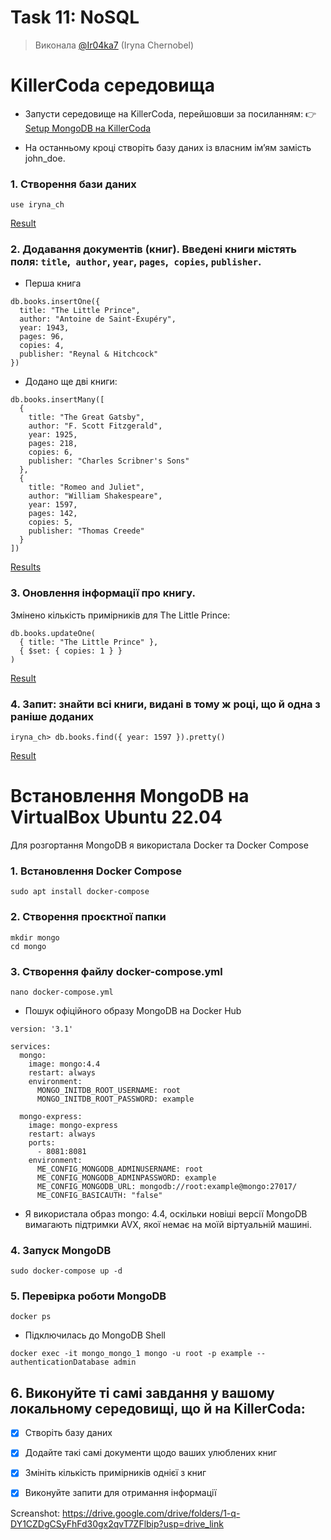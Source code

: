 # Task 11: NoSQL

> Виконала [@Ir04ka7](https://https:github.com/Ir04ka7) (Iryna Chernobel)


# KillerCoda середовища
- Запусти середовище на KillerCoda, перейшовши за посиланням:
👉 [Setup MongoDB на KillerCoda](https://killercoda.com/online-marathon/course/DevOps_dev/Setup_mongodb)


- На останньому кроці створіть базу даних із власним ім’ям замість john_doe.

### 1. Створення бази даних
``` 
use iryna_ch

``` 
[Result](https://drive.google.com/file/d/1ZZ1TA0waMBb9DO7VgwN_rc-sQb3E6Hcr/view?usp=drive_link)

### 2. Додавання документів (книг). Введені книги містять поля: `title`,` author`, `year`, `pages`,` copies`, `publisher`.

- Перша книга
``` 
db.books.insertOne({
  title: "The Little Prince",
  author: "Antoine de Saint-Exupéry",
  year: 1943,
  pages: 96,
  copies: 4,
  publisher: "Reynal & Hitchcock"
})
``` 
- Додано ще дві книги:
``` 
db.books.insertMany([
  {
    title: "The Great Gatsby",
    author: "F. Scott Fitzgerald",
    year: 1925,
    pages: 218,
    copies: 6,
    publisher: "Charles Scribner's Sons"
  },
  {
    title: "Romeo and Juliet",
    author: "William Shakespeare",
    year: 1597,
    pages: 142,
    copies: 5,
    publisher: "Thomas Creede"
  }
])
``` 
[Results](https://drive.google.com/drive/folders/1mVee_4wJavC9sf-Dui7TixkcAonyurVn?usp=drive_link)

### 3. Оновлення інформації про книгу.
Змінено кількість примірників для The Little Prince:
``` 
db.books.updateOne(
  { title: "The Little Prince" },
  { $set: { copies: 1 } }
)

``` 
[Result](https://drive.google.com/file/d/1dsOFod_EfcPui2si0kTTrJKz7q7Yz_OK/view?usp=drive_link)

### 4. Запит: знайти всі книги, видані в тому ж році, що й одна з раніше доданих
``` 
iryna_ch> db.books.find({ year: 1597 }).pretty()

``` 
[Result](https://drive.google.com/file/d/16qWmrxyRpaqHeMkSR32jM_cWJbBDqlpO/view?usp=drive_link)

# Встановлення MongoDB на VirtualBox Ubuntu 22.04

Для розгортання MongoDB я використала Docker та Docker Compose

### 1. Встановлення Docker Compose
``` 
sudo apt install docker-compose
``` 

### 2. Створення проєктної папки
``` 
mkdir mongo
cd mongo
``` 

### 3. Створення файлу docker-compose.yml

``` 
nano docker-compose.yml

``` 

- Пошук офіційного образу MongoDB на Docker Hub

``` 
version: '3.1'

services:
  mongo:
    image: mongo:4.4
    restart: always
    environment:
      MONGO_INITDB_ROOT_USERNAME: root
      MONGO_INITDB_ROOT_PASSWORD: example

  mongo-express:
    image: mongo-express
    restart: always
    ports:
      - 8081:8081
    environment:
      ME_CONFIG_MONGODB_ADMINUSERNAME: root
      ME_CONFIG_MONGODB_ADMINPASSWORD: example
      ME_CONFIG_MONGODB_URL: mongodb://root:example@mongo:27017/
      ME_CONFIG_BASICAUTH: "false"
 ``` 
      
- Я використала образ mongo: 4.4, оскільки новіші версії MongoDB вимагають підтримки AVX, якої немає на моїй віртуальній машині.

### 4. Запуск MongoDB
``` 
sudo docker-compose up -d
``` 
### 5. Перевірка роботи MongoDB
``` 
docker ps
``` 
- Підключилась до MongoDB Shell
``` 
docker exec -it mongo_mongo_1 mongo -u root -p example --authenticationDatabase admin

``` 
## 6. Виконуйте ті самі завдання у вашому локальному середовищі, що й на KillerCoda:

- [x] Створіть базу даних

- [x] Додайте такі самі документи щодо ваших улюблених книг

- [x] Змініть кількість примірників однієї з книг

- [x] Виконуйте запити для отримання інформації

Screanshot: https://drive.google.com/drive/folders/1-q-DY1CZDgCSyFhFd30gx2qvT7ZFlbip?usp=drive_link



